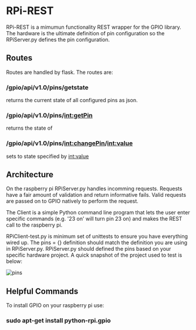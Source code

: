 # RPi-REST

RPi-REST is a mimumun functionality REST wrapper for the GPIO library.  The hardware is the ultimate definition of pin configuration so the RPiServer.py defines the pin configuration.

## Routes
Routes are handled by flask.  The routes are:

### /gpio/api/v1.0/pins/getstate
returns the current state of all configured pins as json.

### /gpio/api/v1.0/pins/<int:getPin>
returns the state of <getPin>

### /gpio/api/v1.0/pins/<int:changePin>/<int:value>
sets <changePin> to state specified by <int:value>

## Architecture
On the raspberry pi RPiServer.py handles incomming requests.  Requests have a fair amount of validation and return informative fails.  Valid requests are passed on to GPIO natively to perform the request.

The Client is a simple Python command line program that lets the user enter specific commands (e.g. '23 on' will turn pin 23 on) and makes the REST call to the raspberry pi.

RPiClient-test.py is minimum set of unittests to ensure you have everything wired up.  The pins = {} definition should match the definition you are using in RPiServer.py.  RPiServer.py should defined the pins based on your specific hardware project.  A quick snapshot of the project used to test is below:

![pins](https://cloud.githubusercontent.com/assets/3393772/22186702/36a9f5f4-e0b7-11e6-942c-6a36234056e8.png)

## Helpful Commands
To install GPIO on your raspberry pi use:
### sudo apt-get install python-rpi.gpio
